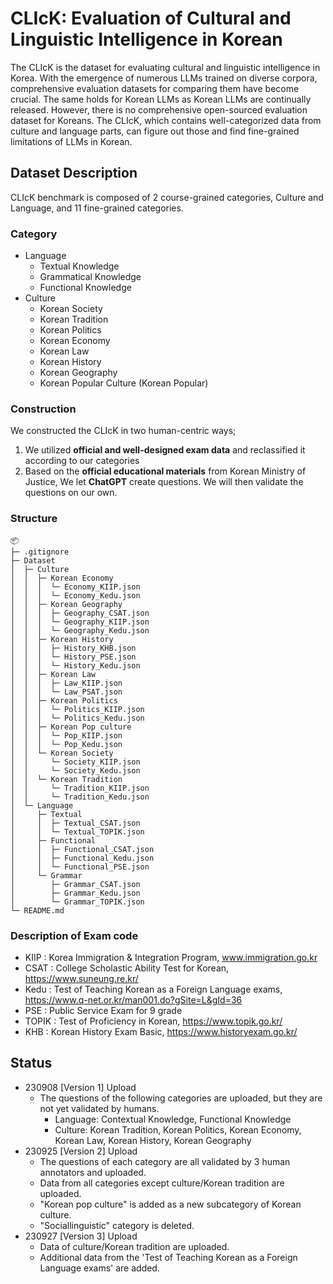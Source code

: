 # CLIcK: Evaluation of Cultural and Linguistic Intelligence in Korean

The CLIcK is the dataset for evaluating cultural and linguistic intelligence in Korea.
With the emergence of numerous LLMs trained on diverse corpora, comprehensive evaluation datasets for comparing them have become crucial. The same holds for Korean LLMs as Korean LLMs are continually released. However, there is no comprehensive open-sourced evaluation dataset for Koreans.
The CLIcK, which contains well-categorized data from culture and language parts, can figure out those and find fine-grained limitations of LLMs in Korean.

## **Dataset Description**

CLIcK benchmark is composed of 2 course-grained categories, Culture and Language, and 11 fine-grained categories. 

### Category

- Language
    - Textual Knowledge
    - Grammatical Knowledge 
    - Functional Knowledge
- Culture
    - Korean Society
    - Korean Tradition
    - Korean Politics
    - Korean Economy
    - Korean Law
    - Korean History
    - Korean Geography
    - Korean Popular Culture (Korean Popular)

### **Construction**

We constructed the CLIcK in two human-centric ways;

1. We utilized **official and well-designed exam data** and reclassified it according to our categories
2. Based on the **official educational materials** from Korean Ministry of Justice, We let **ChatGPT** create questions. We will then validate the questions on our own.


### Structure
```
📦 
├─ .gitignore
├─ Dataset
│  ├─ Culture
│  │  ├─ Korean Economy
│  │  │  └─ Economy_KIIP.json
│  │  │  └─ Economy_Kedu.json
│  │  ├─ Korean Geography
│  │  │  ├─ Geography_CSAT.json
│  │  │  └─ Geography_KIIP.json
│  │  │  └─ Geography_Kedu.json
│  │  ├─ Korean History
│  │  │  ├─ History_KHB.json
│  │  │  └─ History_PSE.json
│  │  │  └─ History_Kedu.json
│  │  ├─ Korean Law
│  │  │  ├─ Law_KIIP.json
│  │  │  └─ Law_PSAT.json
│  │  ├─ Korean Politics
│  │  │  └─ Politics_KIIP.json
│  │  │  └─ Politics_Kedu.json
│  │  ├─ Korean Pop culture
│  │  │  └─ Pop_KIIP.json
│  │  │  └─ Pop_Kedu.json
│  │  └─ Korean Society
│  │     └─ Society_KIIP.json
│  │     └─ Society_Kedu.json
│  │  └─ Korean Tradition
│  │     └─ Tradition_KIIP.json
│  │     └─ Tradition_Kedu.json
│  └─ Language
│     ├─ Textual
│     │  ├─ Textual_CSAT.json
│     │  └─ Textual_TOPIK.json
│     ├─ Functional
│     │  ├─ Functional_CSAT.json
│     │  ├─ Functional_Kedu.json
│     │  └─ Functional_PSE.json
│     └─ Grammar
│        ├─ Grammar_CSAT.json
│        ├─ Grammar_Kedu.json
│        └─ Grammar_TOPIK.json
└─ README.md
```

### Description of Exam code
- KIIP : Korea Immigration & Integration Program, www.immigration.go.kr
- CSAT : College Scholastic Ability Test for Korean, https://www.suneung.re.kr/
- Kedu : Test of Teaching Korean as a Foreign Language exams, https://www.q-net.or.kr/man001.do?gSite=L&gId=36
- PSE : Public Service Exam for 9 grade 
- TOPIK : Test of Proficiency in Korean, https://www.topik.go.kr/
- KHB : Korean History Exam Basic, https://www.historyexam.go.kr/

## Status

- 230908 [Version 1] Upload
    - The questions of the following categories are uploaded, but they are not yet validated by humans.
        - Language: Contextual Knowledge, Functional Knowledge
        - Culture: Korean Tradition, Korean Politics, Korean Economy, Korean Law, Korean History, Korean Geography
- 230925 [Version 2] Upload
    - The questions of each category are all validated by 3 human annotators and uploaded.
    - Data from all categories except culture/Korean tradition are uploaded.
    - "Korean pop culture" is added as a new subcategory of Korean culture.
    - "Sociallinguistic" category is deleted. 
- 230927 [Version 3] Upload
    - Data of culture/Korean tradition are uploaded.
    - Additional data from the 'Test of Teaching Korean as a Foreign Language exams' are added. 

